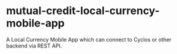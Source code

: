 # mutual-credit-local-currency-mobile-app
A Local Currency Mobile App which can connect to Cyclos or other backend via REST API. 
